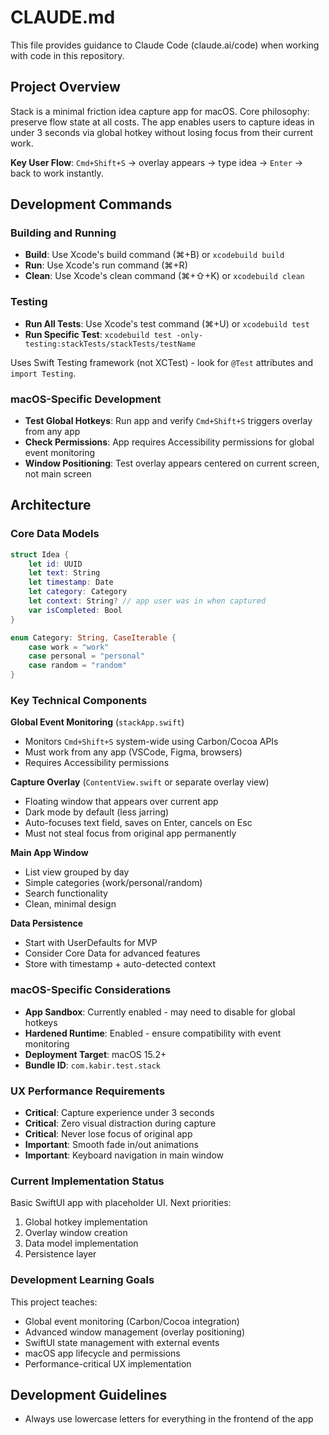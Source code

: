 # CLAUDE.md

This file provides guidance to Claude Code (claude.ai/code) when working with code in this repository.

## Project Overview

Stack is a minimal friction idea capture app for macOS. Core philosophy: preserve flow state at all costs. The app enables users to capture ideas in under 3 seconds via global hotkey without losing focus from their current work.

**Key User Flow**: `Cmd+Shift+S` → overlay appears → type idea → `Enter` → back to work instantly.

## Development Commands

### Building and Running
- **Build**: Use Xcode's build command (⌘+B) or `xcodebuild build`
- **Run**: Use Xcode's run command (⌘+R) 
- **Clean**: Use Xcode's clean command (⌘+⇧+K) or `xcodebuild clean`

### Testing
- **Run All Tests**: Use Xcode's test command (⌘+U) or `xcodebuild test`
- **Run Specific Test**: `xcodebuild test -only-testing:stackTests/stackTests/testName`

Uses Swift Testing framework (not XCTest) - look for `@Test` attributes and `import Testing`.

### macOS-Specific Development
- **Test Global Hotkeys**: Run app and verify `Cmd+Shift+S` triggers overlay from any app
- **Check Permissions**: App requires Accessibility permissions for global event monitoring
- **Window Positioning**: Test overlay appears centered on current screen, not main screen

## Architecture

### Core Data Models
```swift
struct Idea {
    let id: UUID
    let text: String
    let timestamp: Date
    let category: Category
    let context: String? // app user was in when captured
    var isCompleted: Bool
}

enum Category: String, CaseIterable {
    case work = "work"
    case personal = "personal" 
    case random = "random"
}
```

### Key Technical Components

**Global Event Monitoring** (`stackApp.swift`)
- Monitors `Cmd+Shift+S` system-wide using Carbon/Cocoa APIs
- Must work from any app (VSCode, Figma, browsers)
- Requires Accessibility permissions

**Capture Overlay** (`ContentView.swift` or separate overlay view)
- Floating window that appears over current app
- Dark mode by default (less jarring)
- Auto-focuses text field, saves on Enter, cancels on Esc
- Must not steal focus from original app permanently

**Main App Window**
- List view grouped by day
- Simple categories (work/personal/random)
- Search functionality
- Clean, minimal design

**Data Persistence**
- Start with UserDefaults for MVP
- Consider Core Data for advanced features
- Store with timestamp + auto-detected context

### macOS-Specific Considerations
- **App Sandbox**: Currently enabled - may need to disable for global hotkeys
- **Hardened Runtime**: Enabled - ensure compatibility with event monitoring
- **Deployment Target**: macOS 15.2+
- **Bundle ID**: `com.kabir.test.stack`

### UX Performance Requirements
- **Critical**: Capture experience under 3 seconds
- **Critical**: Zero visual distraction during capture
- **Critical**: Never lose focus of original app
- **Important**: Smooth fade in/out animations
- **Important**: Keyboard navigation in main window

### Current Implementation Status
Basic SwiftUI app with placeholder UI. Next priorities:
1. Global hotkey implementation
2. Overlay window creation
3. Data model implementation
4. Persistence layer

### Development Learning Goals
This project teaches:
- Global event monitoring (Carbon/Cocoa integration)
- Advanced window management (overlay positioning)
- SwiftUI state management with external events
- macOS app lifecycle and permissions
- Performance-critical UX implementation

## Development Guidelines
- Always use lowercase letters for everything in the frontend of the app